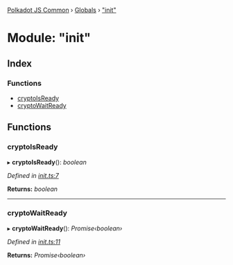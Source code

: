 [Polkadot JS Common](../README.md) › [Globals](../globals.md) › ["init"](_init_.md)

# Module: "init"

## Index

### Functions

* [cryptoIsReady](_init_.md#cryptoisready)
* [cryptoWaitReady](_init_.md#cryptowaitready)

## Functions

###  cryptoIsReady

▸ **cryptoIsReady**(): *boolean*

*Defined in [init.ts:7](https://github.com/polkadot-js/common/blob/fe2f0543/packages/util-crypto/src/init.ts#L7)*

**Returns:** *boolean*

___

###  cryptoWaitReady

▸ **cryptoWaitReady**(): *Promise‹boolean›*

*Defined in [init.ts:11](https://github.com/polkadot-js/common/blob/fe2f0543/packages/util-crypto/src/init.ts#L11)*

**Returns:** *Promise‹boolean›*
